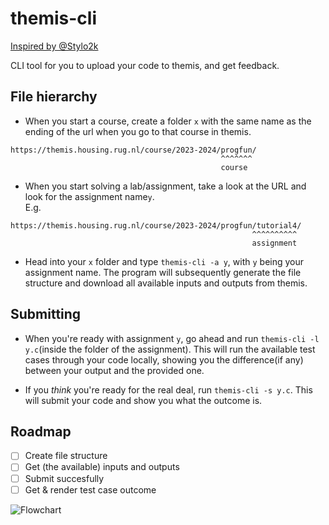 # themis-cli
[Inspired by @Stylo2k](https://github.com/Stylo2k/Perist-ri)  

CLI tool for you to upload your code to themis, and get feedback.

## File hierarchy
* When you start a course, create a folder `x` with the same name as the ending of the url when you go to that course in themis. 
```
https://themis.housing.rug.nl/course/2023-2024/progfun/
                                               ^^^^^^^
                                               course 
```

* When you start solving a lab/assignment, take a look at the URL and look for the assignment name`y`.  
E.g.  
```
https://themis.housing.rug.nl/course/2023-2024/progfun/tutorial4/
                                                      ^^^^^^^^^^ 
                                                      assignment 
```
* Head into your `x` folder and type `themis-cli -a y`, with `y` being your assignment name. The program will subsequently generate the file structure and download all available inputs and outputs from themis.

## Submitting
* When you're ready with assignment `y`, go ahead and run `themis-cli -l y.c`(inside the folder of the assignment). This will run the available test cases through your code locally, showing you the difference(if any) between your output and the provided one.

* If you *think* you're ready for the real deal, run `themis-cli -s y.c`. This will submit your code and show you what the outcome is.

## Roadmap

* [ ] Create file structure
* [ ] Get (the available) inputs and outputs
* [ ] Submit succesfully
* [ ] Get & render test case outcome

![Flowchart](https://i.imgur.com/naum7ZX.png)